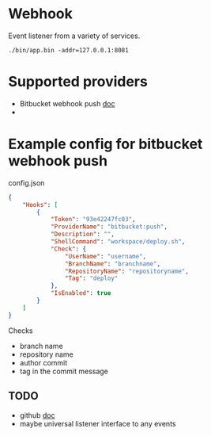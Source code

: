 # Webhook

Event listener from a variety of services.

``` shell
./bin/app.bin -addr=127.0.0.1:8081
```

# Supported providers

* Bitbucket webhook push [doc](https://confluence.atlassian.com/bitbucket/event-payloads-740262817.html#EventPayloads-Push)
* 

# Example config for bitbucket webhook push

config.json
``` json
{
    "Hooks": [
        {
            "Token": "93e42247fc03",
            "ProviderName": "bitbucket:push",
            "Description": "",
            "ShellCommand": "workspace/deploy.sh",
            "Check": {
                "UserName": "username",
                "BranchName": "branchname",
                "RepositoryName": "repositoryname",
                "Tag": "deploy"
            },
            "IsEnabled": true
        }
    ]
}
```

Checks
* branch name
* repository name
* author commit
* tag in the commit message

## TODO

* github [doc](https://developer.github.com/webhooks/)
* maybe universal listener interface to any events
